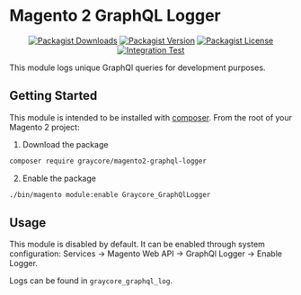 # Magento 2 GraphQL Logger

<div align="center">

[![Packagist Downloads](https://img.shields.io/packagist/dm/graycore/magento2-graphql-logger?color=blue)](https://packagist.org/packages/graycore/magento2-graphql-logger/stats)
[![Packagist Version](https://img.shields.io/packagist/v/graycore/magento2-graphql-logger?color=blue)](https://packagist.org/packages/graycore/magento2-graphql-logger)
[![Packagist License](https://img.shields.io/packagist/l/graycore/magento2-graphql-logger)](https://github.com/graycoreio/magento2-graphql-logger/blob/main/LICENSE)
[![Integration Test](https://github.com/graycoreio/magento2-graphql-logger/actions/workflows/integration.yaml/badge.svg)](https://github.com/graycoreio/magento2-graphql-logger/actions/workflows/integration.yaml)

</div>

This module logs unique GraphQl queries for development purposes.

## Getting Started

This module is intended to be installed with [composer](https://getcomposer.org/). From the root of your Magento 2 project:

1. Download the package
```bash
composer require graycore/magento2-graphql-logger
```
2. Enable the package

```bash
./bin/magento module:enable Graycore_GraphQlLogger
```

## Usage

This module is disabled by default. It can be enabled through system configuration: Services -> Magento Web API -> GraphQl Logger -> Enable Logger.

Logs can be found in `graycore_graphql_log`.
